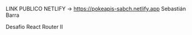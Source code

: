 LINK PUBLICO NETLIFY -> https://pokeapis-sabch.netlify.app
Sebastián Barra

Desafio React Router II
